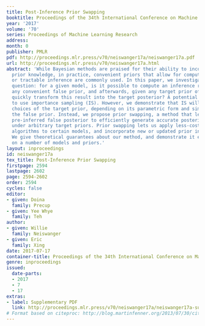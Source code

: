 ```yaml
---
title: Post-Inference Prior Swapping
booktitle: Proceedings of the 34th International Conference on Machine Learning
year: '2017'
volume: '70'
series: Proceedings of Machine Learning Research
address: 
month: 0
publisher: PMLR
pdf: http://proceedings.mlr.press/v70/neiswanger17a/neiswanger17a.pdf
url: http://proceedings.mlr.press/v70/neiswanger17a.html
abstract: 'While Bayesian methods are praised for their ability to incorporate useful
  prior knowledge, in practice, convenient priors that allow for computationally cheap
  or tractable inference are commonly used. In this paper, we investigate the following
  question: for a given model, is it possible to compute an inference result with
  any convenient false prior, and afterwards, given any target prior of interest,
  quickly transform this result into the target posterior? A potential solution is
  to use importance sampling (IS). However, we demonstrate that IS will fail for many
  choices of the target prior, depending on its parametric form and similarity to
  the false prior. Instead, we propose prior swapping, a method that leverages the
  pre-inferred false posterior to efficiently generate accurate posterior samples
  under arbitrary target priors. Prior swapping lets us apply less-costly inference
  algorithms to certain models, and incorporate new or updated prior information “post-inference”.
  We give theoretical guarantees about our method, and demonstrate it empirically
  on a number of models and priors.'
layout: inproceedings
id: neiswanger17a
tex_title: Post-Inference Prior Swapping
firstpage: 2594
lastpage: 2602
page: 2594-2602
order: 2594
cycles: false
editor:
- given: Doina
  family: Precup
- given: Yee Whye
  family: Teh
author:
- given: Willie
  family: Neiswanger
- given: Eric
  family: Xing
date: 2017-07-17
container-title: Proceedings of the 34th International Conference on Machine Learning
genre: inproceedings
issued:
  date-parts:
  - 2017
  - 7
  - 17
extras:
- label: Supplementary PDF
  link: http://proceedings.mlr.press/v70/neiswanger17a/neiswanger17a-supp.pdf
# Format based on citeproc: http://blog.martinfenner.org/2013/07/30/citeproc-yaml-for-bibliographies/
---
```

